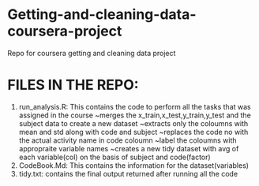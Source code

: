 # Getting-and-cleaning-data-coursera-project
Repo for coursera getting and cleaning data project

# FILES IN THE REPO:
1. run_analysis.R: This contains the code to perform all the tasks that was assigned in the course
     ~merges the x_train,x_test,y_train,y_test and the subject data to create a new dataset
     ~extracts only the coloumns with mean and std along with code and subject
     ~replaces the code no with the actual activity name in code coloumn
     ~label the coloumns with appropraite variable names
     ~creates a new tidy dataset with avg of each variable(col) on the basis of subject and code(factor)
2.  CodeBook.Md: This contains the information for the dataset(variables)
3.  tidy.txt: contains the final output returned after running all the code   
